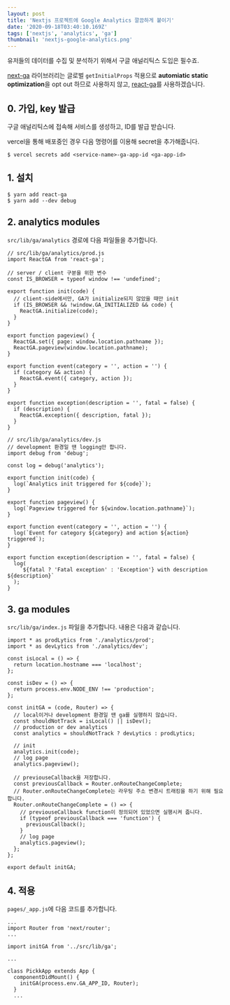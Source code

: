 ```yaml
---
layout: post
title: 'Nextjs 프로젝트에 Google Analytics 깔끔하게 붙이기'
date: '2020-09-18T03:40:10.169Z'
tags: ['nextjs', 'analytics', 'ga']
thumbnail: 'nextjs-google-analytics.png'
---
```


유저들의 데이터를 수집 및 분석하기 위해서 구글 애널리틱스 도입은 필수죠.

[next-ga](https://www.npmjs.com/package/next-ga) 라이브러리는 글로벌 `getInitialProps` 적용으로 **automiatic static optimization**을 opt out 하므로 사용하지 않고, [react-ga](https://www.npmjs.com/package/react-ga)를 사용하겠습니다.

## 0. 가입, key 발급

구글 애널리틱스에 접속해 서비스를 생성하고, ID를 발급 받습니다.

vercel을 통해 배포중인 경우 다음 명령어를 이용해 secret을 추가해줍니다.

```shell
$ vercel secrets add <service-name>-ga-app-id <ga-app-id>
```

## 1. 설치

```shell
$ yarn add react-ga
$ yarn add --dev debug
```

## 2. analytics modules

`src/lib/ga/analytics` 경로에 다음 파일들을 추가합니다.

```tsx
// src/lib/ga/analytics/prod.js
import ReactGA from 'react-ga';

// server / client 구분을 위한 변수
const IS_BROWSER = typeof window !== 'undefined';

export function init(code) {
  // client-side에서만, GA가 initialize되지 않았을 때만 init
  if (IS_BROWSER && !window.GA_INITIALIZED && code) {
    ReactGA.initialize(code);
  }
}

export function pageview() {
  ReactGA.set({ page: window.location.pathname });
  ReactGA.pageview(window.location.pathname);
}

export function event(category = '', action = '') {
  if (category && action) {
    ReactGA.event({ category, action });
  }
}

export function exception(description = '', fatal = false) {
  if (description) {
    ReactGA.exception({ description, fatal });
  }
}

// src/lib/ga/analytics/dev.js
// development 환경일 땐 logging만 합니다.
import debug from 'debug';

const log = debug('analytics');

export function init(code) {
  log(`Analytics init triggered for ${code}`);
}

export function pageview() {
  log(`Pageview triggered for ${window.location.pathname}`);
}

export function event(category = '', action = '') {
  log(`Event for category ${category} and action ${action} triggered`);
}

export function exception(description = '', fatal = false) {
  log(
    `${fatal ? 'Fatal exception' : 'Exception'} with description ${description}`
  );
}
```

## 3. ga modules

`src/lib/ga/index.js` 파일을 추가합니다. 내용은 다음과 같습니다.

```tsx
import * as prodLytics from './analytics/prod';
import * as devLytics from './analytics/dev';

const isLocal = () => {
  return location.hostname === 'localhost';
};

const isDev = () => {
  return process.env.NODE_ENV !== 'production';
};

const initGA = (code, Router) => {
  // local이거나 development 환경일 땐 ga를 실행하지 않습니다.
  const shouldNotTrack = isLocal() || isDev();
  // production or dev analytics
  const analytics = shouldNotTrack ? devLytics : prodLytics;

  // init
  analytics.init(code);
  // log page
  analytics.pageview();

  // previouseCallback을 저장합니다.
  const previousCallback = Router.onRouteChangeComplete;
  // Router.onRouteChangeComplete는 라우팅 주소 변경시 트래킹을 하기 위해 필요합니다.
  Router.onRouteChangeComplete = () => {
    // previouseCallback function이 정의되어 있었으면 실행시켜 줍니다.
    if (typeof previousCallback === 'function') {
      previousCallback();
    }
    // log page
    analytics.pageview();
  };
};

export default initGA;
```

## 4. 적용

`pages/_app.js`에 다음 코드를 추가합니다.

```tsx
...
import Router from 'next/router';
...

import initGA from '../src/lib/ga';

...

class PickkApp extends App {
  componentDidMount() {
    initGA(process.env.GA_APP_ID, Router);
  }
  ...
```
